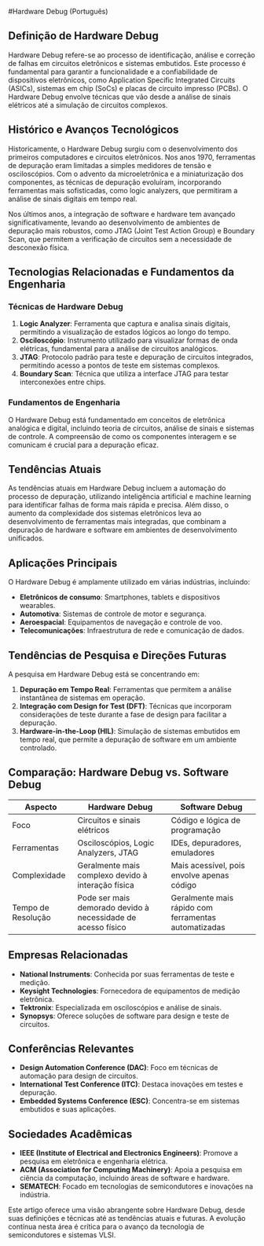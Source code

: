 #Hardware Debug (Português)

## Definição de Hardware Debug

Hardware Debug refere-se ao processo de identificação, análise e correção de falhas em circuitos eletrônicos e sistemas embutidos. Este processo é fundamental para garantir a funcionalidade e a confiabilidade de dispositivos eletrônicos, como Application Specific Integrated Circuits (ASICs), sistemas em chip (SoCs) e placas de circuito impresso (PCBs). O Hardware Debug envolve técnicas que vão desde a análise de sinais elétricos até a simulação de circuitos complexos.

## Histórico e Avanços Tecnológicos

Historicamente, o Hardware Debug surgiu com o desenvolvimento dos primeiros computadores e circuitos eletrônicos. Nos anos 1970, ferramentas de depuração eram limitadas a simples medidores de tensão e osciloscópios. Com o advento da microeletrônica e a miniaturização dos componentes, as técnicas de depuração evoluíram, incorporando ferramentas mais sofisticadas, como logic analyzers, que permitiram a análise de sinais digitais em tempo real.

Nos últimos anos, a integração de software e hardware tem avançado significativamente, levando ao desenvolvimento de ambientes de depuração mais robustos, como JTAG (Joint Test Action Group) e Boundary Scan, que permitem a verificação de circuitos sem a necessidade de desconexão física.

## Tecnologias Relacionadas e Fundamentos da Engenharia

### Técnicas de Hardware Debug

1. **Logic Analyzer**: Ferramenta que captura e analisa sinais digitais, permitindo a visualização de estados lógicos ao longo do tempo.
2. **Osciloscópio**: Instrumento utilizado para visualizar formas de onda elétricas, fundamental para a análise de circuitos analógicos.
3. **JTAG**: Protocolo padrão para teste e depuração de circuitos integrados, permitindo acesso a pontos de teste em sistemas complexos.
4. **Boundary Scan**: Técnica que utiliza a interface JTAG para testar interconexões entre chips.

### Fundamentos de Engenharia

O Hardware Debug está fundamentado em conceitos de eletrônica analógica e digital, incluindo teoria de circuitos, análise de sinais e sistemas de controle. A compreensão de como os componentes interagem e se comunicam é crucial para a depuração eficaz.

## Tendências Atuais

As tendências atuais em Hardware Debug incluem a automação do processo de depuração, utilizando inteligência artificial e machine learning para identificar falhas de forma mais rápida e precisa. Além disso, o aumento da complexidade dos sistemas eletrônicos leva ao desenvolvimento de ferramentas mais integradas, que combinam a depuração de hardware e software em ambientes de desenvolvimento unificados.

## Aplicações Principais

O Hardware Debug é amplamente utilizado em várias indústrias, incluindo:

- **Eletrônicos de consumo**: Smartphones, tablets e dispositivos wearables.
- **Automotiva**: Sistemas de controle de motor e segurança.
- **Aeroespacial**: Equipamentos de navegação e controle de voo.
- **Telecomunicações**: Infraestrutura de rede e comunicação de dados.

## Tendências de Pesquisa e Direções Futuras

A pesquisa em Hardware Debug está se concentrando em:

1. **Depuração em Tempo Real**: Ferramentas que permitem a análise instantânea de sistemas em operação.
2. **Integração com Design for Test (DFT)**: Técnicas que incorporam considerações de teste durante a fase de design para facilitar a depuração.
3. **Hardware-in-the-Loop (HIL)**: Simulação de sistemas embutidos em tempo real, que permite a depuração de software em um ambiente controlado.

## Comparação: Hardware Debug vs. Software Debug

| Aspecto               | Hardware Debug                                          | Software Debug                                       |
|----------------------|--------------------------------------------------------|-----------------------------------------------------|
| Foco                  | Circuitos e sinais elétricos                           | Código e lógica de programação                       |
| Ferramentas          | Osciloscópios, Logic Analyzers, JTAG                  | IDEs, depuradores, emuladores                        |
| Complexidade         | Geralmente mais complexo devido à interação física     | Mais acessível, pois envolve apenas código           |
| Tempo de Resolução    | Pode ser mais demorado devido à necessidade de acesso físico | Geralmente mais rápido com ferramentas automatizadas  |

## Empresas Relacionadas

- **National Instruments**: Conhecida por suas ferramentas de teste e medição.
- **Keysight Technologies**: Fornecedora de equipamentos de medição eletrônica.
- **Tektronix**: Especializada em osciloscópios e análise de sinais.
- **Synopsys**: Oferece soluções de software para design e teste de circuitos.

## Conferências Relevantes

- **Design Automation Conference (DAC)**: Foco em técnicas de automação para design de circuitos.
- **International Test Conference (ITC)**: Destaca inovações em testes e depuração.
- **Embedded Systems Conference (ESC)**: Concentra-se em sistemas embutidos e suas aplicações.

## Sociedades Acadêmicas

- **IEEE (Institute of Electrical and Electronics Engineers)**: Promove a pesquisa em eletrônica e engenharia elétrica.
- **ACM (Association for Computing Machinery)**: Apoia a pesquisa em ciência da computação, incluindo áreas de software e hardware.
- **SEMATECH**: Focado em tecnologias de semicondutores e inovações na indústria.

Este artigo oferece uma visão abrangente sobre Hardware Debug, desde suas definições e técnicas até as tendências atuais e futuras. A evolução contínua nesta área é crítica para o avanço da tecnologia de semicondutores e sistemas VLSI.